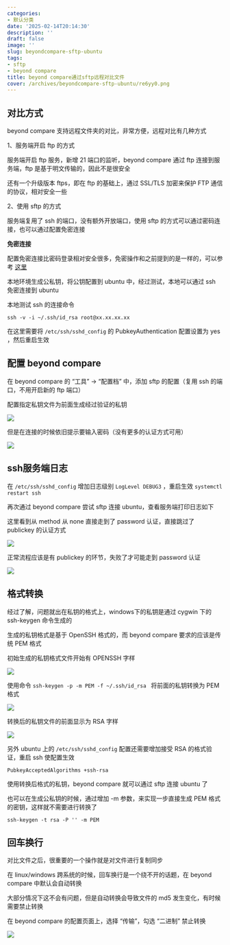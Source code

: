 ```yaml
---
categories:
- 默认分类
date: '2025-02-14T20:14:30'
description: ''
draft: false
image: ''
slug: beyondcompare-sftp-ubuntu
tags:
- sftp
- beyond compare
title: beyond compare通过sftp远程对比文件
cover: /archives/beyondcompare-sftp-ubuntu/re6yy0.png
---
```


## 对比方式

beyond compare 支持远程文件夹的对比，非常方便，远程对比有几种方式

1、服务端开启 ftp 的方式

服务端开启 ftp 服务，新增 21 端口的监听，beyond compare 通过 ftp 连接到服务端，ftp 是基于明文传输的，因此不是很安全

还有一个升级版本 ftps，即在 ftp 的基础上，通过 SSL/TLS 加密来保护 FTP 通信的协议，相对安全一些

2、使用 sftp 的方式

服务端复用了 ssh 的端口，没有额外开放端口，使用 sftp 的方式可以通过密码连接，也可以通过配置免密连接

**免密连接**

配置免密连接比密码登录相对安全很多，免密操作和之前提到的是一样的，可以参考 [这里](https://hujiao24.github.io/archives/login-ssh-without-password)

本地环境生成公私钥，将公钥配置到 ubuntu 中，经过测试，本地可以通过 ssh 免密连接到 ubuntu

本地测试 ssh 的连接命令 

```shell
ssh -v -i ~/.ssh/id_rsa root@xx.xx.xx.xx  
```

在这里需要将 `/etc/ssh/sshd_config` 的 PubkeyAuthentication 配置设置为 yes ，然后重启生效 

## 配置 beyond compare 

在 beyond compare 的 “工具” -> “配置档” 中，添加 sftp 的配置（复用 ssh 的端口，不用开启新的 ftp 端口）

配置指定私钥文件为前面生成经过验证的私钥

![](/archives/beyondcompare-sftp-ubuntu/re6yy0.png)

但是在连接的时候依旧提示要输入密码（没有更多的认证方式可用）

![](/archives/beyondcompare-sftp-ubuntu/qz35xd.png)

## ssh服务端日志

在 `/etc/ssh/sshd_config` 增加日志级别 `LogLevel DEBUG3` ，重启生效 `systemctl restart ssh`

再次通过 beyond compare 尝试 sftp 连接 ubuntu，查看服务端打印日志如下

这里看到从 method 从 none 直接走到了 password 认证，直接跳过了 publickey 的认证方式

![](/archives/beyondcompare-sftp-ubuntu/s9j45e.png)

正常流程应该是有 publickey 的环节，失败了才可能走到 password 认证

![](/archives/beyondcompare-sftp-ubuntu/sax660.png)

## 格式转换

经过了解，问题就出在私钥的格式上，windows下的私钥是通过 cygwin 下的 ssh-keygen 命令生成的

生成的私钥格式是基于 OpenSSH 格式的，而 beyond compare 要求的应该是传统 PEM 格式

初始生成的私钥格式文件开始有 OPENSSH 字样

![](/archives/beyondcompare-sftp-ubuntu/si2swx.png)

使用命令 `ssh-keygen -p -m PEM -f ~/.ssh/id_rsa ` 将前面的私钥转换为 PEM 格式

![](/archives/beyondcompare-sftp-ubuntu/sf134b.png)

转换后的私钥文件的前面显示为 RSA 字样

![](/archives/beyondcompare-sftp-ubuntu/sikwe1.png)

另外 ubuntu 上的 `/etc/ssh/sshd_config` 配置还需要增加接受 RSA 的格式验证，重启 ssh 使配置生效

```shell
PubkeyAcceptedAlgorithms +ssh-rsa
```

使用转换后格式的私钥，beyond compare 就可以通过 sftp 连接 ubuntu 了 

也可以在生成公私钥的时候，通过增加 -m 参数，来实现一步直接生成 PEM 格式的密钥，这样就不需要进行转换了 

```shell
ssh-keygen -t rsa -P '' -m PEM
```

## 回车换行

对比文件之后，很重要的一个操作就是对文件进行复制同步

在 linux/windows 跨系统的时候，回车换行是一个绕不开的话题，在 beyond compare 中默认会自动转换

大部分情况下这不会有问题，但是自动转换会导致文件的 md5 发生变化，有时候需要禁止转换

在 beyond compare 的配置页面上，选择 “传输”，勾选 “二进制” 禁止转换

![](/archives/beyondcompare-sftp-ubuntu/pgftyv.png)


